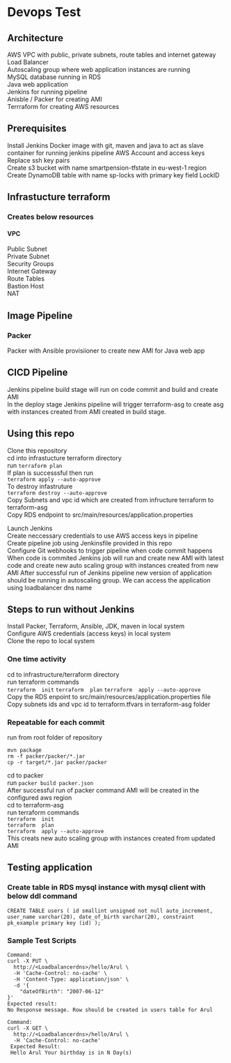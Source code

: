 # Devops Test

## Architecture
AWS VPC with public, private subnets, route tables and internet gateway  
Load Balancer  
Autoscaling group where web application instances are running  
MySQL database running in RDS  
Java web application  
Jenkins for running pipeline  
Anisble / Packer for creating AMI  
Terrraform for creating AWS resources  

## Prerequisites  
Install Jenkins
Docker image with git, maven and java to act as slave container for running jenkins pipeline
AWS Account and access keys
Replace ssh key pairs   
Create s3 bucket with name smartpension-tfstate in eu-west-1 region   
Create DynamoDB table with name sp-locks with primary key field LockID   

## Infrastucture terraform  
### Creates below resources  
#### VPC  
Public Subnet  
Private Subnet  
Security Groups  
Internet Gateway  
Route Tables  
Bastion Host  
NAT  

## Image Pipeline  
### Packer  
Packer with Ansible provisiioner to create new AMI for Java web app  

## CICD Pipeline  
Jenkins pipeline build stage will run on code commit and build and create AMI  
In the deploy stage Jenkins pipeline will trigger terraform-asg to create asg with instances created from AMI created in build stage.


## Using this repo  
Clone this repository  
cd into infrastucture terraform directory  
run 
``` terraform plan ```  
If plan is successsful then run  
``` terraform apply --auto-approve ```  
To destroy infastruture  
``` terraform destroy --auto-approve ```  
Copy Subnets and vpc id which are created from infructure terraform to terraform-asg   
Copy RDS endpoint to src/main/resources/application.properties

Launch Jenkins  
Create neccessary credentials to use AWS access keys in pipeline  
Create pipeline job using Jenkinsfile provided in this repo  
Configure Git webhooks to trigger pipeline when code commit happens  
When code is commited Jenkins job will run and create new AMI with latest code and create new auto scaling group with instances created from new AMI
After successful run of Jenkins pipeline new version of application should be running in autoscaling group.
We can access the application using loadbalancer dns name

## Steps to run without Jenkins  
Install Packer, Terraform, Ansible, JDK, maven in local system  
Configure AWS credentials (access keys) in local system  
Clone the repo to local system  
### One time activity
cd to infrastructure/terraform directory  
run terraform commands  
 ```terraform  init```
 ```terraform  plan```
 ```terraform  apply --auto-approve```   
Copy the RDS enpoint to src/main/resources/application.properties file  
Copy subnets ids and vpc id to terraform.tfvars in terraform-asg folder  
### Repeatable for each commit    
run from root folder of repository   
```
mvn package  
rm -f packer/packer/*.jar  
cp -r target/*.jar packer/packer  
```  
cd to packer  
run ```packer build packer.json```  
After successful run of packer command AMI will be created in the configured aws region   
cd to terraform-asg   
run terraform commands   
 ```terraform  init```   
 ```terraform  plan```  
 ```terraform  apply --auto-approve```   
 This creats new auto scaling group with instances created from updated AMI   
 
## Testing application  
### Create table in RDS mysql instance with mysql client with below ddl command  
```
CREATE TABLE users ( id smallint unsigned not null auto_increment, user_name varchar(20), date_of_birth varchar(20), constraint pk_example primary key (id) );
```
### Sample Test Scripts
```
Command:
curl -X PUT \
  http://<Loadbalancerdns>/hello/Arul \
  -H 'Cache-Control: no-cache' \
  -H 'Content-Type: application/json' \
  -d '{
    "dateOfBirth": "2007-06-12"
}'
Expected result:
No Response message. Row should be created in users table for Arul

Command:
curl -X GET \
  http://<Loadbalancerdns>/hello/Arul \
  -H 'Cache-Control: no-cache'
 Expected Result:
 Hello Arul Your birthday is in N Day(s)
```